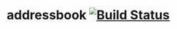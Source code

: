 addressbook [![Build Status](https://api.shippable.com/projects/543945f37a7fb11eaa64e35f/badge?branchName=master)](https://app.shippable.com/projects/543945f37a7fb11eaa64e35f/builds/latest)
===========

